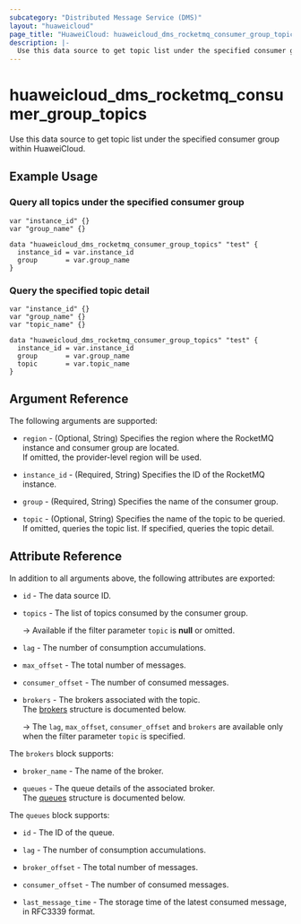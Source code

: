 ```yaml
---
subcategory: "Distributed Message Service (DMS)"
layout: "huaweicloud"
page_title: "HuaweiCloud: huaweicloud_dms_rocketmq_consumer_group_topics"
description: |-
  Use this data source to get topic list under the specified consumer group within HuaweiCloud.
---
```


# huaweicloud_dms_rocketmq_consumer_group_topics

Use this data source to get topic list under the specified consumer group within HuaweiCloud.

## Example Usage

### Query all topics under the specified consumer group

```hcl
var "instance_id" {}
var "group_name" {}

data "huaweicloud_dms_rocketmq_consumer_group_topics" "test" {
  instance_id = var.instance_id
  group       = var.group_name
}
```

### Query the specified topic detail

```hcl
var "instance_id" {}
var "group_name" {}
var "topic_name" {}

data "huaweicloud_dms_rocketmq_consumer_group_topics" "test" {
  instance_id = var.instance_id
  group       = var.group_name
  topic       = var.topic_name
}
```

## Argument Reference

The following arguments are supported:

* `region` - (Optional, String) Specifies the region where the RocketMQ instance and consumer group are located.  
  If omitted, the provider-level region will be used.

* `instance_id` - (Required, String) Specifies the ID of the RocketMQ instance.

* `group` - (Required, String) Specifies the name of the consumer group.

* `topic` - (Optional, String) Specifies the name of the topic to be queried.  
  If omitted, queries the topic list. If specified, queries the topic detail.

## Attribute Reference

In addition to all arguments above, the following attributes are exported:

* `id` - The data source ID.

* `topics` - The list of topics consumed by the consumer group.

  -> Available if the filter parameter `topic` is **null** or omitted.

* `lag` - The number of consumption accumulations.

* `max_offset` - The total number of messages.

* `consumer_offset` - The number of consumed messages.

* `brokers` - The brokers associated with the topic.  
  The [brokers](#rocketmq_consumer_group_topics_brokers_attr) structure is documented below.

  -> The `lag`, `max_offset`, `consumer_offset` and `brokers` are available only when the
     filter parameter `topic` is specified.

<a name="rocketmq_consumer_group_topics_brokers_attr"></a>
The `brokers` block supports:

  * `broker_name` - The name of the broker.

  * `queues` - The queue details of the associated broker.  
    The [queues](#rocketmq_consumer_group_topics_queues_attr) structure is documented below.

<a name="rocketmq_consumer_group_topics_queues_attr"></a>
The `queues` block supports:

  * `id` - The ID of the queue.

  * `lag` - The number of consumption accumulations.

  * `broker_offset` - The total number of messages.

  * `consumer_offset` - The number of consumed messages.

  * `last_message_time` - The storage time of the latest consumed message, in RFC3339 format.
